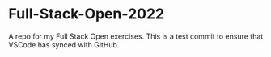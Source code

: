 # Full-Stack-Open-2022
A repo for my Full Stack Open exercises.
This is a test commit to ensure that VSCode has synced with GitHub.